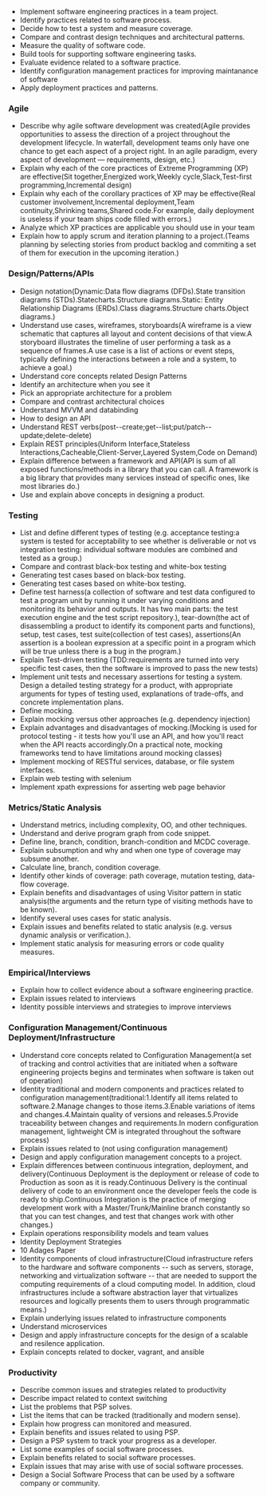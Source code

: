 * Implement software engineering practices in a team project.
* Identify practices related to software process.
* Decide how to test a system and measure coverage.
* Compare and contrast design techniques and architectural patterns.
* Measure the quality of software code.
* Build tools for supporting software engineering tasks.
* Evaluate evidence related to a software practice.
* Identify configuration management practices for improving maintanance of software
* Apply deployment practices and patterns.

### Agile

* Describe why agile software development was created(Agile provides opportunities to assess the direction of a project throughout the development lifecycle. In waterfall, development teams only have one chance to get each aspect of a project right. In an agile paradigm, every aspect of development — requirements, design, etc.)
* Explain why each of the core practices of Extreme Programming (XP) are effective(Sit together,Energized work,Weekly cycle,Slack,Test-first programming,Incremental design)
* Explain why each of the corollary practices of XP may be effective(Real customer involvement,Incremental deployment,Team continuity,Shrinking teams,Shared code.For example, daily deployment is useless if your team ships code filled with errors.)
* Analyze which XP practices are applicable you should use in your team
* Explain how to apply scrum and iteration planning to a project.(Teams planning by selecting stories from product backlog and commiting a set of them for execution in the upcoming iteration.)

### Design/Patterns/APIs

* Design notation(Dynamic:Data flow diagrams (DFDs).State transition diagrams (STDs).Statecharts.Structure diagrams.Static:
 Entity Relationship Diagrams (ERDs).Class diagrams.Structure charts.Object diagrams.)
* Understand use cases, wireframes, storyboards(A wireframe is a view schematic that captures all layout and content decisions of that view.A storyboard illustrates the timeline of user performing a task as a sequence of frames.A use case is a list of actions or event steps, typically defining the interactions between a role and a system, to achieve a goal.)
* Understand core concepts related Design Patterns
* Identify an architecture when you see it
* Pick an appropriate architecture for a problem
* Compare and contrast architectural choices
* Understand MVVM and databinding
* How to design an API
* Understand REST verbs(post--create;get--list;put/patch--update;delete-delete)
* Explain REST principles(Uniform Interface,Stateless Interactions,Cacheable,Client-Server,Layered System,Code on Demand)
* Explain difference between a framework and API(API is sum of all exposed functions/methods in a library that you can call. A framework is a big library that provides many services instead of specific ones, like most libraries do.)
* Use and explain above concepts in designing a product.

### Testing

* List and define different types of testing (e.g. acceptance testing:a system is tested for acceptability to see whether is deliverable or not vs integration testing: individual software modules are combined and tested as a group.)
* Compare and contrast black-box testing and white-box testing
* Generating test cases based on black-box testing.
* Generating test cases based on white-box testing.
* Define test harness(a collection of software and test data configured to test a program unit by running it under varying conditions and monitoring its behavior and outputs. It has two main parts: the test execution engine and the test script repository.), tear-down(the act of disassembling a product to identify its component parts and functions), setup, test cases, test suite(collection of test cases), assertions(An assertion is a boolean expression at a specific point in a program which will be true unless there is a bug in the program.)
* Explain Test-driven testing (TDD:requirements are turned into very specific test cases, then the software is improved to pass the new tests)
* Implement unit tests and necessary assertions for testing a system.
Design a detailed testing strategy for a product, with appropriate arguments for types of testing used, explanations of trade-offs, and concrete implementation plans.
* Define mocking.
* Explain mocking versus other approaches (e.g. dependency injection)
* Explain advantages and disadvantages of mocking.(Mocking is used for protocol testing - it tests how you'll use an API, and how you'll react when the API reacts accordingly.On a practical note, mocking frameworks tend to have limitations around mocking classes)
* Implement mocking of RESTful services, database, or file system interfaces.
* Explain web testing with selenium
* Implement xpath expressions for asserting web page behavior

### Metrics/Static Analysis

* Understand metrics, including complexity, OO, and other techniques.
* Understand and derive program graph from code snippet.
* Define line, branch, condition, branch-condition and MCDC coverage.
* Explain subsumption and why and when one type of coverage may subsume another.
* Calculate line, branch, condition coverage.
* Identify other kinds of coverage: path coverage, mutation testing, data-flow coverage.
* Explain benefits and disadvantages of using Visitor pattern in static analysis(the arguments and the return type of visiting methods have to be known).
* Identify several uses cases for static analysis.
* Explain issues and benefits related to static analysis (e.g. versus dynamic analysis or verification.).
* Implement static analysis for measuring errors or code quality measures.

### Empirical/Interviews

* Explain how to collect evidence about a software engineering practice.
* Explain issues related to interviews
* Identity possible interviews and strategies to improve interviews

### Configuration Management/Continuous Deployment/Infrastructure

* Understand core concepts related to Configuration Management(a set of tracking and control activities that are initiated when a software engineering projects begins and terminates when software is taken out of operation)
* Identity traditional and modern components and practices related to configuration management(traditional:1.Identify all items related to software.2.Manage changes to those items.3.Enable variations of items and changes.4.Maintain quality of versions and releases.5.Provide traceability between changes and requirements.In modern configuration management, lightweight CM is integrated throughout the software process)
* Explain issues related to (not using configuration management) 
* Design and apply configuration management concepts to a project.
* Explain differences between continuous integration, deployment, and delivery(Continuous Deployment is the deployment or release of code to Production as soon as it is ready.Continuous Delivery is the continual delivery of code to an environment once the developer feels the code is ready to ship.Continuous Integration is the practice of merging development work with a Master/Trunk/Mainline branch constantly so that you can test changes, and test that changes work with other changes.)
* Explain operations responsibility models and team values
* Identity Deployment Strategies
* 10 Adages Paper
* Identity components of cloud infrastructure(Cloud infrastructure refers to the hardware and software components -- such as servers, storage, networking and virtualization software -- that are needed to support the computing requirements of a cloud computing model. In addition, cloud infrastructures include a software abstraction layer that virtualizes resources and logically presents them to users through programmatic means.)
* Explain underlying issues related to infrastructure components
* Understand microservices
* Design and apply infrastructure concepts for the design of a scalable and resilence application.
* Explain concepts related to docker, vagrant, and ansible

### Productivity

* Describe common issues and strategies related to productivity
* Describe impact related to context switching
* List the problems that PSP solves.
* List the items that can be tracked (traditionally and modern sense).
* Explain how progress can monitored and measured.
* Explain benefits and issues related to using PSP.
* Design a PSP system to track your progress as a developer.
* List some examples of social software processes.
* Explain benefits related to social software processes.
* Explain issues that may arise with use of social software processes.
* Design a Social Software Process that can be used by a software company or community.

